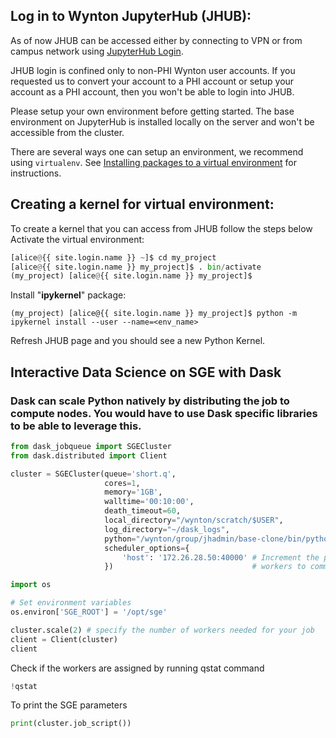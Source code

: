 ## Log in to Wynton JupyterHub (JHUB):

As of now JHUB can be accessed either by connecting to VPN or from campus network using [JupyterHub Login](https://jhub.wynton.ucsf.edu/hub/login).

JHUB login is confined only to non-PHI Wynton user accounts. If you requested us to convert your account to a PHI account or setup your account as a PHI account, then you won't be able to login into JHUB.

Please setup your own environment before getting started. The base environment on JupyterHub is installed locally on the server and won't be accessible from the cluster. 

There are several ways one can setup an environment, we recommend using `virtualenv`. See [Installing packages to a virtual environment](https://wynton.ucsf.edu/hpc/howto/python.html#2-installing-to-a-virtual-environment-aka-virtualenv) for instructions.

## Creating a kernel for virtual environment:

To create a kernel that you can access from JHUB follow the steps below
Activate the virtual environment:

```python
[alice@{{ site.login.name }} ~]$ cd my_project
[alice@{{ site.login.name }} my_project]$ . bin/activate
(my_project) [alice@{{ site.login.name }} my_project]$ 
```

Install "**ipykernel**" package:

```
(my_project) [alice@{{ site.login.name }} my_project]$ python -m ipykernel install --user --name=<env_name>
```

Refresh JHUB page and you should see a new Python Kernel. 


## Interactive Data Science on SGE with Dask
### Dask can scale Python natively by distributing the job to compute nodes. You would have to use Dask specific libraries to be able to leverage this. 

```python
from dask_jobqueue import SGECluster
from dask.distributed import Client

cluster = SGECluster(queue='short.q',
                     cores=1,
                     memory='1GB',
                     walltime='00:10:00',
                     death_timeout=60,
                     local_directory="/wynton/scratch/$USER",
                     log_directory="~/dask_logs",
                     python="/wynton/group/jhadmin/base-clone/bin/python", # Python for Dask worker to use, visible to the grid nodes
                     scheduler_options={
                         'host': '172.26.28.50:40000' # Increment the port up from 40000 if it's taken. Needed for the Dask
                     })                               # workers to communicate back to the scheduler on the app server.
```

```python
import os

# Set environment variables
os.environ['SGE_ROOT'] = '/opt/sge'
```

```python
cluster.scale(2) # specify the number of workers needed for your job
client = Client(cluster)
client
```

Check if the workers are assigned by running qstat command 

```python
!qstat
```

To print the SGE parameters

```python
print(cluster.job_script())
```
